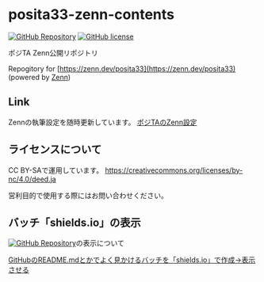 # posita33-zenn-contents

[![GitHub Repository](https://img.shields.io/badge/Repository-posita33--zenn--contents-green?style=for-the-badge)](https://github.com/posita33/posita33-zenn-contents)
[![GitHub license](https://img.shields.io/github/license/posita33/posita33-zenn-contents?style=for-the-badge)](https://github.com/posita33/posita33-zenn-contents/blob/zenn/LICENSE)

ポジTA Zenn公開リポジトリ

Repogitory for [https://zenn.dev/posita33](https://zenn.dev/posita33) (powered by [Zenn](https://zenn.dev/))

## Link
Zennの執筆設定を随時更新しています。
[ポジTAのZenn設定](https://zenn.dev/posita33/articles/zenn_github_and_vscode_setup)

## ライセンスについて
CC BY-SAで運用しています。
https://creativecommons.org/licenses/by-nc/4.0/deed.ja

営利目的で使用する際にはお問い合わせください。

## バッチ「shields.io」の表示
[![GitHub Repository](https://img.shields.io/badge/Repository-posita33--zenn--contents-green)](https://github.com/posita33/posita33-zenn-contents)の表示について

[GitHubのREADME.mdとかでよく見かけるバッチを「shields.io」で作成→表示させる](https://kic-yuuki.hatenablog.com/entry/2019/06/29/173256)
